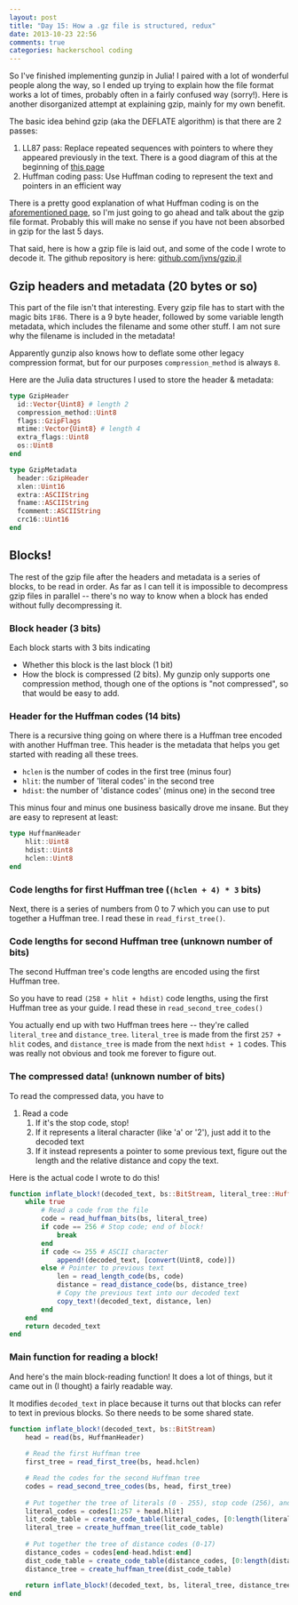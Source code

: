 ```yaml
---
layout: post
title: "Day 15: How a .gz file is structured, redux"
date: 2013-10-23 22:56
comments: true
categories: hackerschool coding
---
```


So I've finished implementing gunzip in Julia! I paired with a lot of
wonderful people along the way, so I ended up trying to explain how the file
format works a lot of times, probably often in a fairly confused way (sorry!).
Here is another disorganized attempt at explaining gzip, mainly for my own
benefit.

The basic idea behind gzip (aka the DEFLATE algorithm) is that there are 2 passes:

1. LL87 pass: Replace repeated sequences with pointers to where they appeared
	previously in the text. There is a good diagram of this at the beginning of
	[this page](http://www.infinitepartitions.com/art001.html)
2. Huffman coding pass: Use Huffman coding to represent the text and pointers in an efficient way

There is a pretty good explanation of what Huffman coding is on the
[aforementioned page](http://www.infinitepartitions.com/art001.html), so I'm
just going to go ahead and talk about the gzip file format. Probably this will
make no sense if you have not been absorbed in gzip for the last 5 days.

That said, here is how a gzip file is laid out, and some of the code I wrote to
decode it. The github repository is here: [github.com/jvns/gzip.jl](http://github.com/jvns/gzip.jl)

## Gzip headers and metadata (20 bytes or so)

This part of the file isn't that interesting. Every gzip file has to start
with the magic bits `1F86`. There is a 9 byte header, followed by some
variable length metadata, which includes the filename and some other stuff. 
I am not sure why the filename is included in the metadata!

Apparently gunzip also knows how to deflate some other legacy compression
format, but for our purposes `compression_method` is always `8`.

Here are the Julia data structures I used to store the header & metadata:

```julia
type GzipHeader
  id::Vector{Uint8} # length 2
  compression_method::Uint8
  flags::GzipFlags
  mtime::Vector{Uint8} # length 4
  extra_flags::Uint8
  os::Uint8
end
```

```julia
type GzipMetadata
  header::GzipHeader
  xlen::Uint16
  extra::ASCIIString
  fname::ASCIIString
  fcomment::ASCIIString
  crc16::Uint16
end
```

## Blocks!

The rest of the gzip file after the headers and metadata is a series of
blocks, to be read in order. As far as I can tell it is impossible to
decompress gzip files in parallel -- there's no way to know when a block
has ended without fully decompressing it.

### Block header (3 bits)

Each block starts with 3 bits indicating

* Whether this block is the last block (1 bit)
* How the block is compressed (2 bits). My gunzip only supports one compression method,
  though one of the options is "not compressed", so that would be easy to add.

### Header for the Huffman codes (14 bits)

There is a recursive thing going on where there is a Huffman tree encoded with
another Huffman tree. This header is the metadata that helps you get started
with reading all these trees. 

* `hclen` is the number of codes in the first tree (minus four)
* `hlit`: the number of 'literal codes' in the second tree
* `hdist`: the number of 'distance codes' (minus one) in the second tree

This minus four and minus one business basically drove me insane. But they are
easy to represent at least:

```julia
type HuffmanHeader
    hlit::Uint8
    hdist::Uint8
    hclen::Uint8
end
```

### Code lengths for first Huffman tree (`(hclen + 4) * 3` bits)

Next, there is a series of numbers from 0 to 7 which you can use to put
together a Huffman tree. I read these in `read_first_tree()`.

### Code lengths for second Huffman tree (unknown number of bits)

The second Huffman tree's code lengths are encoded using the first Huffman tree.

So you have to read `(258 + hlit + hdist)` code lengths, using the first
Huffman tree as your guide. I read these in `read_second_tree_codes()`

You actually end up with two Huffman trees here -- they're called
`literal_tree` and `distance_tree`.  `literal_tree` is made from the first
`257 + hlit` codes, and `distance_tree` is made from the next `hdist + 1`
codes. This was really not obvious and took me forever to figure out.

### The compressed data! (unknown number of bits)

To read the compressed data, you have to 

1. Read a code
	1. If it's the stop code, stop!
	2. If it represents a literal character (like 'a' or '2'), just add it to the decoded text
	3. If it instead represents a pointer to some previous text, figure out the length and the relative distance and copy the text.

Here is the actual code I wrote to do this!

```julia
function inflate_block!(decoded_text, bs::BitStream, literal_tree::HuffmanTree, distance_tree::HuffmanTree)
    while true
    	# Read a code from the file
        code = read_huffman_bits(bs, literal_tree)
        if code == 256 # Stop code; end of block!
            break
        end
        if code <= 255 # ASCII character
            append!(decoded_text, [convert(Uint8, code)])
        else # Pointer to previous text
            len = read_length_code(bs, code)
            distance = read_distance_code(bs, distance_tree)
            # Copy the previous text into our decoded text
            copy_text!(decoded_text, distance, len)
        end
    end
    return decoded_text
end
```


### Main function for reading a block!

And here's the main block-reading function! It does a lot of things, but it
came out in (I thought) a fairly readable way.

It modifies `decoded_text` in place because it turns out that blocks can refer
to text in previous blocks. So there needs to be some shared state. 

```julia
function inflate_block!(decoded_text, bs::BitStream)
    head = read(bs, HuffmanHeader)
    
    # Read the first Huffman tree
    first_tree = read_first_tree(bs, head.hclen)

    # Read the codes for the second Huffman tree
    codes = read_second_tree_codes(bs, head, first_tree)
    
    # Put together the tree of literals (0 - 255), stop code (256), and length codes (257-285ish)
    literal_codes = codes[1:257 + head.hlit]
    lit_code_table = create_code_table(literal_codes, [0:length(literal_codes)-1])
    literal_tree = create_huffman_tree(lit_code_table)
    
    # Put together the tree of distance codes (0-17)
    distance_codes = codes[end-head.hdist:end]
    dist_code_table = create_code_table(distance_codes, [0:length(distance_codes)-1])
    distance_tree = create_huffman_tree(dist_code_table)
    
    return inflate_block!(decoded_text, bs, literal_tree, distance_tree)
end
```